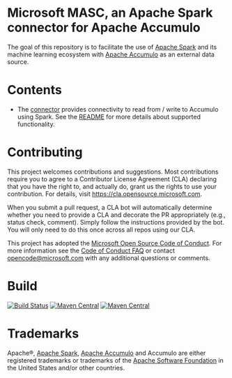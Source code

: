 # Microsoft MASC, an Apache Spark connector for Apache Accumulo

The goal of this repository is to facilitate the use of [Apache Spark](https://spark.apache.org/) and its machine learning ecosystem with [Apache Accumulo](https://accumulo.apache.org/) as an external data source. 

# Contents
- The [connector](connector) provides connectivity to read from / write to Accumulo using Spark. See the [README](connector/README.md) for more details about supported functionality.

# Contributing

This project welcomes contributions and suggestions.  Most contributions require you to agree to a
Contributor License Agreement (CLA) declaring that you have the right to, and actually do, grant us
the rights to use your contribution. For details, visit https://cla.opensource.microsoft.com.

When you submit a pull request, a CLA bot will automatically determine whether you need to provide
a CLA and decorate the PR appropriately (e.g., status check, comment). Simply follow the instructions
provided by the bot. You will only need to do this once across all repos using our CLA.

This project has adopted the [Microsoft Open Source Code of Conduct](https://opensource.microsoft.com/codeofconduct/).
For more information see the [Code of Conduct FAQ](https://opensource.microsoft.com/codeofconduct/faq/) or
contact [opencode@microsoft.com](mailto:opencode@microsoft.com) with any additional questions or comments.

# Build

[![Build Status](https://dev.azure.com/AZGlobal/Azure%20Global%20CAT%20Engineering/_apis/build/status/AGCE%20AI/Web%20Scale%20AI/microsoft.Accumulo?branchName=master)](https://dev.azure.com/AZGlobal/Azure%20Global%20CAT%20Engineering/_build/latest?definitionId=84&branchName=master) 
[![Maven Central](https://maven-badges.herokuapp.com/maven-central/com.microsoft.masc/accumulo-spark-datasource/badge.svg)](https://maven-badges.herokuapp.com/maven-central/com.microsoft.masc/accumulo-spark-datasource)
[![Maven Central](https://maven-badges.herokuapp.com/maven-central/com.microsoft.masc/accumulo-spark-iterator/badge.svg)](https://maven-badges.herokuapp.com/maven-central/com.microsoft.masc/accumulo-spark-iterator)

# Trademarks

Apache®, [Apache Spark](https://spark.apache.org/), [Apache Accumulo](https://accumulo.apache.org/) and Accumulo are either registered trademarks or trademarks of the [Apache Software Foundation](https://www.apache.org/) in the United States and/or other countries.
